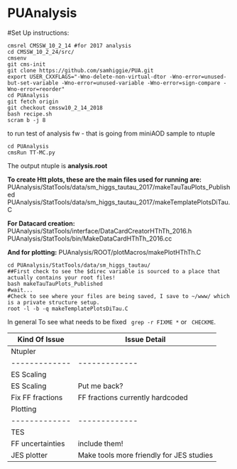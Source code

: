 PUAnalysis
==========


#Set Up instructions:

```
cmsrel CMSSW_10_2_14 #for 2017 analysis
cd CMSSW_10_2_24/src/
cmsenv
git cms-init 
git clone https://github.com/samhiggie/PUA.git   
export USER_CXXFLAGS="-Wno-delete-non-virtual-dtor -Wno-error=unused-but-set-variable -Wno-error=unused-variable -Wno-error=sign-compare -Wno-error=reorder"
cd PUAnalysis
git fetch origin
git checkout cmssw10_2_14_2018
bash recipe.sh 
scram b -j 8
```
to run test of analysis fw - that is going from miniAOD sample to ntuple

```
cd PUAnalysis
cmsRun TT-MC.py
```
The output ntuple is __analysis.root__


__To create Htt plots, these are the main files used for running are:__
PUAnalysis/StatTools/data/sm_higgs_tautau_2017/makeTauTauPlots_Published
PUAnalysis/StatTools/data/sm_higgs_tautau_2017/makeTemplatePlotsDiTau.C

__For Datacard creation:__
PUAnalysis/StatTools/interface/DataCardCreatorHThTh_2016.h
PUAnalysis/StatTools/bin/MakeDataCardHThTh_2016.cc

__And for plotting:__
PUAnalysis/ROOT/plotMacros/makePlotHThTh.C


```
cd PUAnalysis/StatTools/data/sm_higgs_tautau/
##First check to see the $direc variable is sourced to a place that actually contains your root files!
bash makeTauTauPlots_Published
#wait...
#Check to see where your files are being saved, I save to ~/www/ which is a private structure setup.
root -l -b -q makeTemplatePlotsDiTau.C
```

In general To see what needs to be fixed ``` grep -r FIXME *``` or ``` CHECKME```. 


| Kind Of Issue  | Issue Detail |
| ------------- | ------------- |
| Ntupler  | |
| ------------- | ------------- |
| ES Scaling    |   |
| ES Scaling    | Put me back?  |
| Fix FF fractions | FF fractions currently hardcoded |
| Plotting |  |
| ------------- | ------------- |
| TES 
| FF uncertainties | include them!|
| JES plotter | Make tools more friendly for JES studies |

